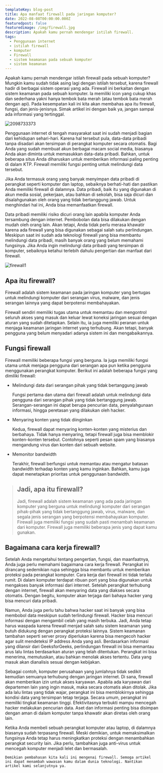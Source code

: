 ```yaml
---
templateKey: blog-post
title: Apa manfaat firewall pada jaringan komputer?
date: 2022-08-08T00:00:00.000Z
featuredpost: false
featuredimage: /img/firewall.jpg
description: Apakah kamu pernah mendengar istilah firewall.
tags:
  - Penggunaan internet
  - istilah firewall
  - komputer
  - Firewall
  - sistem keamanan pada sebuah komputer
  - sistem keamanan
---
```


Apakah kamu pernah mendengar istilah firewall pada sebuah komputer? Mungkin kamu sudah tidak asing lagi dengan istilah tersebut, karena firewall hadir di berbagai sistem operasi yang ada. Firewall ini berkaitan dengan sistem keamanan pada sebuah komputer. Ia memiliki icon yang cukup khas dan sederhana yakni hanya tembok bata merah (atau tembok bata merah dengan api). Pada kesempatan kali ini kita akan membahas apa itu firewall, fungsi, dan jenis-jenisnya. Simak artikel ini dengan baik ya, jangan sampai ada informasi yang tertinggal.

![2098733373](/img/2098733373.jpg)


Penggunaan internet di tengah masyarakat saat ini sudah menjadi bagian dari kehidupan sehari-hari. Karena hal tersebut pula, data-data pribadi tanpa disadari akan tersimpan di perangkat komputer secara otomatis. Bagi Anda yang sudah membuat akun berbagai macam social media, biasanya Anda akan diminta untuk memasukkan data-data pribadi. Bahkan, untuk beberapa situs Anda diharuskan untuk memberikan informasi paling penting di dalam KTP. Firewall memiliki fungsi penting untuk melindungi data tersebut.

Jika Anda termasuk orang yang banyak menyimpan data pribadi di perangkat seperti komputer dan laptop, sebaiknya berhati-hati dan pastikan Anda memiliki firewall di dalamnya. Data pribadi, baik itu yang digunakan di akun media sosial, pekerjaan, atau bahkan di sekolah, bisa saja dicuri dan disalahgunakan oleh orang yang tidak bertanggung jawab. Untuk menghindari hal ini, Anda bisa memanfaatkan firewall.

Data pribadi memiliki risiko dicuri orang lain apabila komputer Anda tersambung dengan internet. Pembobolan data bisa dilakukan dengan mudah oleh orang lain. Akan tetapi, Anda tidak perlu merasa khawatir karena ada firewall yang bisa digunakan sebagai salah satu perlindungan. Meskipun saat ini sudah ada teknologi firewall yang bisa membantu melindungi data pribadi, masih banyak orang yang belum memahami fungsinya. Jika Anda ingin melindungi data pribadi yang tersimpan di komputer, sebaiknya ketahui terlebih dahulu pengertian dan manfaat dari firewall.

![firewall1](/img/firewall1.jpg)

## Apa itu firewall?
Firewall adalah sistem keamanan pada jaringan komputer yang bertugas untuk melindungi komputer dari serangan virus, malware, dan jenis serangan lainnya yang dapat berpotensi membahayakan. 

Firewall sendiri memiliki tugas utama untuk memantau dan mengontrol seluruh akses yang masuk dan keluar lewat koneksi jaringan sesuai dengan aturan yang sudah ditetapkan. Selain itu, ia juga memiliki peranan untuk menjaga keamanan jaringan internet yang terhubung. Akan tetapi, banyak pengguna yang belum menyadari adanya sistem ini dan mengabaikannya.

## Fungsi firewall
Firewall memiliki beberapa fungsi yang berguna. Ia juga memiliki fungsi utama untuk menjaga pengguna dari serangan apa pun ketika pengguna menggunakan perangkat komputer. Berikut ini adalah beberapa fungsi yang dimiliki firewall:

- Melindungi data dari serangan pihak yang tidak bertanggung jawab
  
  Fungsi pertama dan utama dari firewall adalah untuk melindungi data pengguna dari serangan pihak yang tidak bertanggung jawab. Serangan-serangan ini dapat berupa pencurian data, penyalahgunaan informasi, hingga peretasan yang dilakukan oleh hacker.

- Menyaring konten yang tidak diinginkan
  
  Kedua, firewall dapat menyaring konten-konten yang misterius dan berbahaya. Tidak hanya menyaring, tetapi firewall juga bisa memblokir konten-konten tersebut. Contohnya seperti pesan spam yang biasanya mengandung virus dan konten dari sebuah website.

- Memonitor bandwidth 
  
  Terakhir, firewall berfungsi untuk memantau atau mengatur batasan bandwidth terhadap konten yang kamu inginkan. Bahkan, kamu juga dapat menetapkan prioritas untuk penggunaan bandwidth.

> ## Jadi, apa itu firewall?
> Jadi, firewall adalah sistem keamanan yang ada pada jaringan komputer yang berguna untuk melindungi komputer dari serangan pihak-pihak yang tidak bertanggung jawab, virus, malware, dan segala jenis serangan yang berpotensi membahayakan komputer. Firewall juga memiliki fungsi yang sudah pasti menambah keamanan dari komputer. Firewall juga memiliki beberapa jenis yang dapat kamu gunakan.

## Bagaimana cara kerja firewall?
Setelah Anda mengetahui tentang pengertian, fungsi, dan maanfaatnya, Anda juga perlu memahami bagaimana cara kerja firewall. Perangkat ini dirancang sedemikian rupa sehingga bisa membantu untuk memberikan proteksi pada perangkat komputer. Cara kerja dari firewall ini tidak terlalu rumit. Di dalam komputer terdapat ribuan port yang bisa digunakan untuk mengakses banyak informasi dari internet. Setelah perangkat terhubung dengan internet, firewall akan menyaring data yang diakses secara otomatis. Dengan begitu, komputer akan terjaga dari bahaya hacker yang bisa mencuri data pribadi.

Namun, Anda juga perlu tahu bahwa hacker saat ini banyak yang bisa membobol data meskipun sudah terlindungi firewall. Hacker bisa mencuri informasi dengan mengambil celah yang masih terbuka. Jadi, Anda tetap harus waspada karena firewall menjad salah satu sistem keamanan yang butuh didukung dengan perangkat proteksi lainnya. Sistem keamanan tambahan seperti server proxy diperlukan karena bisa mengecoh hacker agar sulit mendeteksi IP address Anda yang asli. Berdasarkan informasi yang dilansir dari GeeksforGeeks, perlindungan firewall ini bisa memantau arus lalu lintas berdasarkan aturan yang telah ditentukan. Perangkat ini bisa menerima, memutuskan, atau bahkan menolak akses tertentu. Data yang masuk akan dianalisis sesuai dengan kebijakan.

Sebagai contoh, komputer perusahaan yang jumlahnya tidak sedikit kemudian semuanya terhubung dengan jaringan internet. Di sana, firewall akan memberikan izin untuk akses karyawan. Apabila ada karyawan dari departemen lain yang ingin masuk, maka secara otomatis akan ditolak. Jika ada lalu lintas yang tidak wajar, perangkat ini bisa memblokirnya sehingga kondisi data yang tersimpan tetap terjaga. Secara umum, perangkat ini memiliki tingkat keamanan tinggi. Efektivitasnya terbukti mampu mencegah hacker melakukan pencurian data. Aset dan informasi penting bisa disimpan dengan aman di dalam komputer tanpa khawatir akan diretas oleh orang lain.

Ketika Anda membeli sebuah perangkat komputer atau laptop, di dalamnya biasanya sudah terpasang firewall. Meski demikian, untuk memaksimalkan fungsinya Anda tetap harus meningkatkan proteksi dengan menambahkan perangkat security lain. Jika perlu, tambahkan juga anti-virus untuk mencegah komputer menjadi lelet dan bermasalah.


    Demikian pembahasan kita kali ini mengenai firewall. Semoga artikel ini dapat menambah wawasan kamu dalam dunia teknologi. Nantikan artikel kami selanjutnya ya.